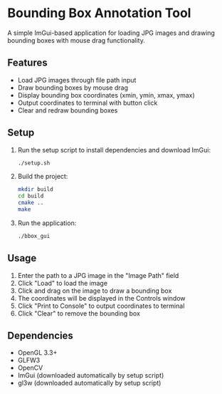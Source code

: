 # Bounding Box Annotation Tool

A simple ImGui-based application for loading JPG images and drawing bounding boxes with mouse drag functionality.

## Features

- Load JPG images through file path input
- Draw bounding boxes by mouse drag
- Display bounding box coordinates (xmin, ymin, xmax, ymax)
- Output coordinates to terminal with button click
- Clear and redraw bounding boxes

## Setup

1. Run the setup script to install dependencies and download ImGui:
   ```bash
   ./setup.sh
   ```

2. Build the project:
   ```bash
   mkdir build
   cd build
   cmake ..
   make
   ```

3. Run the application:
   ```bash
   ./bbox_gui
   ```

## Usage

1. Enter the path to a JPG image in the "Image Path" field
2. Click "Load" to load the image
3. Click and drag on the image to draw a bounding box
4. The coordinates will be displayed in the Controls window
5. Click "Print to Console" to output coordinates to terminal
6. Click "Clear" to remove the bounding box

## Dependencies

- OpenGL 3.3+
- GLFW3
- OpenCV
- ImGui (downloaded automatically by setup script)
- gl3w (downloaded automatically by setup script)